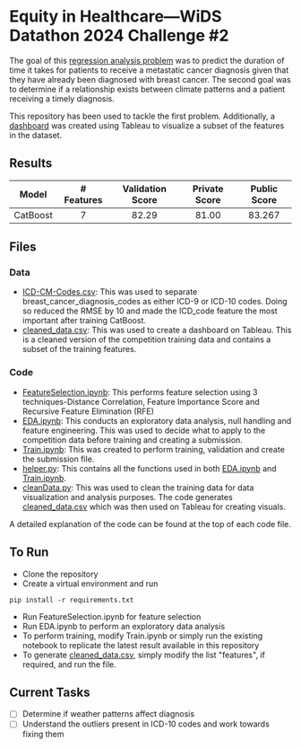 # Equity in Healthcare—WiDS Datathon 2024 Challenge #2

The goal of this [regression analysis problem](https://www.kaggle.com/competitions/widsdatathon2024-challenge2/overview) was to predict the duration of time it takes for patients to receive a metastatic cancer diagnosis given that they have already been diagnosed with breast cancer. The second goal was to determine if a relationship exists between climate patterns and a patient receiving a timely diagnosis.

This repository has been used to tackle the first problem. Additionally, a [dashboard](https://public.tableau.com/views/EquityInHealthcare/Dashboard2?:language=en-US&:sid=&:redirect=auth&:display_count=n&:origin=viz_share_link) was created using Tableau to visualize a subset of the features in the dataset.

## Results

| **Model** | **# Features** | **Validation Score** | **Private Score** |**Public Score** |
|:------------------:|:-----------------------------:|:--------------------------------------:|:-----------------------------:|:-----------------------------:        |
| CatBoost             | 7                       | 82.29                                | 81.00                       |83.267

## Files
### Data
- [ICD-CM-Codes.csv](https://github.com/trisha-c-a/Equity-in-Healthcare/blob/main/ICD-CM-Codes.csv): This was used to separate breast_cancer_diagnosis_codes as either ICD-9 or ICD-10 codes. Doing so reduced the RMSE by 10 and made the ICD_code feature the most important after training CatBoost.
- [cleaned_data.csv](https://github.com/trisha-c-a/Equity-in-Healthcare/blob/main/cleaned_data.csv): This was used to create a dashboard on Tableau. This is a cleaned version of the competition training data and contains a subset of the training features.

### Code
- [FeatureSelection.ipynb](https://github.com/trisha-c-a/Equity-in-Healthcare/blob/main/FeatureSelection.ipynb): This performs feature selection using 3 techniques-Distance Correlation, Feature Importance Score and Recursive Feature Elimination (RFE)
- [EDA.ipynb](https://github.com/trisha-c-a/Equity-in-Healthcare/blob/main/EDA.ipynb): This conducts an exploratory data analysis, null handling and feature engineering. This was used to decide what to apply to the competition data before training and creating a submission.
- [Train.ipynb](https://github.com/trisha-c-a/Equity-in-Healthcare/blob/main/Train.ipynb): This was created to perform training, validation and create the submission file.
- [helper.py](https://github.com/trisha-c-a/Equity-in-Healthcare/blob/main/helper.py): This contains all the functions used in both [EDA.ipynb](https://github.com/trisha-c-a/Equity-in-Healthcare/blob/main/EDA.ipynb) and [Train.ipynb](https://github.com/trisha-c-a/Equity-in-Healthcare/blob/main/Train.ipynb).
- [cleanData.py](https://github.com/trisha-c-a/Equity-in-Healthcare/blob/main/cleanData.py): This was used to clean the training data for data visualization and analysis purposes. The code generates [cleaned_data.csv](https://github.com/trisha-c-a/Equity-in-Healthcare/blob/main/cleaned_data.csv) which was then used on Tableau for creating visuals.

A detailed explanation of the code can be found at the top of each code file.

## To Run
- Clone the repository
- Create a virtual environment and run 
```
pip install -r requirements.txt
```
- Run FeatureSelection.ipynb for feature selection
- Run EDA.ipynb to perform an exploratory data analysis
- To perform training, modify Train.ipynb or simply run the existing notebook to replicate the latest result available in this repository
- To generate [cleaned_data.csv](https://github.com/trisha-c-a/Equity-in-Healthcare/blob/main/cleaned_data.csv), simply modify the list "features", if required, and run the file.

## Current Tasks

- [ ] Determine if weather patterns affect diagnosis
- [ ] Understand the outliers present in ICD-10 codes and work towards fixing them